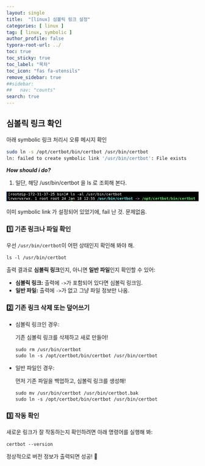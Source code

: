```yaml
---
layout: single
title:  "[linux] 심볼릭 링크 설정"
categories: [ linux ]
tag: [ linux, symbolic ]
author_profile: false
typora-root-url: ../
toc: true
toc_sticky: true
toc_label: "목차"
toc_icon: "fas fa-utensils" 
remove_sidebar: true
##sidebar:
##   nav: "counts"
search: true
---
```


## 심볼릭 링크 확인

아래 symbolic 링크 처리시 오류 메시지 확인

```bash
sudo ln -s /opt/certbot/bin/certbot /usr/bin/certbot
ln: failed to create symbolic link '/usr/bin/certbot': File exists
```



**_How should i do?_** 



1. 일단, 해당 /usr/bin/certbot 을 ls 로 조회해 본다.

![image-20250118130834274](/../images/2025-01-18-symbolicLink_knowlege/image-20250118130834274.png)



이미  symbolic link 가 설정되어 있었기에, fail 난 것. 문제없음.



### 1️⃣ **기존 링크나 파일 확인**

우선 `/usr/bin/certbot`이 어떤 상태인지 확인해 봐야 해.

```
ls -l /usr/bin/certbot
```

출력 결과로 **심볼릭 링크**인지, 아니면 **일반 파일**인지 확인할 수 있어:

- **심볼릭 링크:** 출력에 `->`가 포함되어 있다면 심볼릭 링크임.
- **일반 파일:** 출력에 `->`가 없고 그냥 파일 정보만 나옴.



### 2️⃣ **기존 링크 삭제 또는 덮어쓰기**

- 심볼릭 링크인 경우:

   기존 심볼릭 링크를 삭제하고 새로 만들어!

  ```
  sudo rm /usr/bin/certbot
  sudo ln -s /opt/certbot/bin/certbot /usr/bin/certbot
  ```

- 일반 파일인 경우:

   먼저 기존 파일을 백업하고, 심볼릭 링크를 생성해!

  ```
  sudo mv /usr/bin/certbot /usr/bin/certbot.bak
  sudo ln -s /opt/certbot/bin/certbot /usr/bin/certbot
  ```



### 3️⃣ **작동 확인**

새로운 링크가 잘 작동하는지 확인하려면 아래 명령어를 실행해 봐:

```
certbot --version
```

정상적으로 버전 정보가 출력되면 성공! 🎉